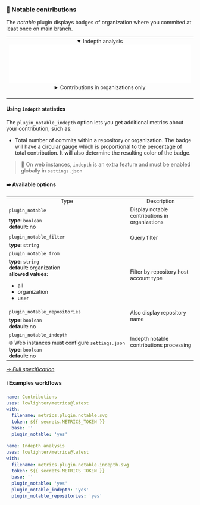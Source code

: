 ### 🎩 Notable contributions

The *notable* plugin displays badges of organization where you commited at least once on main branch.

<table>
  <td align="center">
    <details open><summary>Indepth analysis</summary>
      <img src="https://github.com/lowlighter/lowlighter/blob/master/metrics.plugin.notable.indepth.svg">
    </details>
    <details><summary>Contributions in organizations only</summary>
      <img src="https://github.com/lowlighter/lowlighter/blob/master/metrics.plugin.notable.svg">
    </details>
    <img width="900" height="1" alt="">
  </td>
</table>

#### Using `indepth` statistics

The `plugin_notable_indepth` option lets you get additional metrics about your contribution, such as:
- Total number of commits within a repository or organization. The badge will have a circular gauge which is proportional to the percentage of total contribution. It will also determine the resulting color of the badge.

> 🔣 On web instances, `indepth` is an extra feature and must be enabled globally in `settings.json`

#### ➡️ Available options

<!--options-->
<table>
  <tr>
    <td align="center" nowrap="nowrap">Type</i></td><td align="center" nowrap="nowrap">Description</td>
  </tr>
  <tr>
    <td nowrap="nowrap"><code>plugin_notable</code></td>
    <td rowspan="2">Display notable contributions in organizations<img width="900" height="1" alt=""></td>
  </tr>
  <tr>
    <td nowrap="nowrap"><b>type:</b> <code>boolean</code>
<br>
<b>default:</b> no<br></td>
  </tr>
  <tr>
    <td nowrap="nowrap"><code>plugin_notable_filter</code></td>
    <td rowspan="2">Query filter<img width="900" height="1" alt=""></td>
  </tr>
  <tr>
    <td nowrap="nowrap"><b>type:</b> <code>string</code>
<br></td>
  </tr>
  <tr>
    <td nowrap="nowrap"><code>plugin_notable_from</code></td>
    <td rowspan="2">Filter by repository host account type<img width="900" height="1" alt=""></td>
  </tr>
  <tr>
    <td nowrap="nowrap"><b>type:</b> <code>string</code>
<br>
<b>default:</b> organization<br>
<b>allowed values:</b><ul><li>all</li><li>organization</li><li>user</li></ul></td>
  </tr>
  <tr>
    <td nowrap="nowrap"><code>plugin_notable_repositories</code></td>
    <td rowspan="2">Also display repository name<img width="900" height="1" alt=""></td>
  </tr>
  <tr>
    <td nowrap="nowrap"><b>type:</b> <code>boolean</code>
<br>
<b>default:</b> no<br></td>
  </tr>
  <tr>
    <td nowrap="nowrap"><code>plugin_notable_indepth</code></td>
    <td rowspan="2">Indepth notable contributions processing<img width="900" height="1" alt=""></td>
  </tr>
  <tr>
    <td nowrap="nowrap">🌐 Web instances must configure <code>settings.json</code><br>
<b>type:</b> <code>boolean</code>
<br>
<b>default:</b> no<br></td>
  </tr>
</table>
<!--/options-->

*[→ Full specification](metadata.yml)*

#### ℹ️ Examples workflows

<!--examples-->
```yaml
name: Contributions
uses: lowlighter/metrics@latest
with:
  filename: metrics.plugin.notable.svg
  token: ${{ secrets.METRICS_TOKEN }}
  base: ''
  plugin_notable: 'yes'

```
```yaml
name: Indepth analysis
uses: lowlighter/metrics@latest
with:
  filename: metrics.plugin.notable.indepth.svg
  token: ${{ secrets.METRICS_TOKEN }}
  base: ''
  plugin_notable: 'yes'
  plugin_notable_indepth: 'yes'
  plugin_notable_repositories: 'yes'

```
<!--/examples-->
